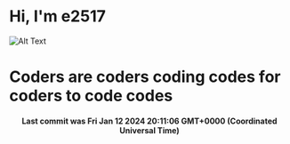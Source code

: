 # Hi, I'm e2517

![Alt Text](https://github.com/E2517/e2517/blob/master/images/background.gif)

# Coders are coders coding codes for coders to code codes

<h4 align="center">Last commit was Fri Jan 12 2024 20:11:06 GMT+0000 (Coordinated Universal Time)</h4>
